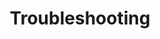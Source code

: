 ---
title: Troubleshooting
description: Learn the basic concepts of Pachyderm in this glossary.
author:
tags:
categories:
series:
date:
weight: 5
---
